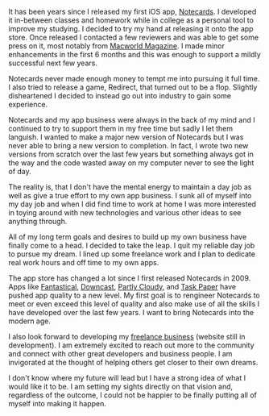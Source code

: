 It has been years since I released my first iOS app, [Notecards](http://digitalassertion.com/Notecards/). I developed it in-between classes and homework while in college as a personal tool to improve my studying. I decided to try my hand at releasing it onto the app store. Once released I contacted a few reviewers and was able to get some press on it, most notably from [Macworld Magazine](http://www.macworld.com/article/1145338/notecards.html). I made minor enhancements in the first 6 months and this was enough to support a mildly successful next few years.

Notecards never made enough money to tempt me into pursuing it full time. I also tried to release a game, Redirect, that turned out to be a flop. Slightly disheartened I decided to instead go out into industry to gain some experience.

Notecards and my app business were always in the back of my mind and I continued to try to support them in my free time but sadly I let them languish. I wanted to make a major new version of Notecards but I was never able to bring a new version to completion. In fact, I wrote two new versions from scratch over the last few years but something always got in the way and the code wasted away on my computer never to see the light of day.

The reality is, that I don't have the mental energy to maintain a day job as well as give a true effort to my own app business. I sunk all of myself into my day job and when I did find time to work at home I was more interested in toying around with new technologies and various other ideas to see anything through.

All of my long term goals and desires to build up my own business have finally come to a head. I decided to take the leap. I quit my reliable day job to pursue my dream. I lined up some freelance work and I plan to dedicate real work hours and off time to my own apps.

The app store has changed a lot since I first released Notecards in 2009. Apps like [Fantastical](http://flexibits.com/fantastical), [Downcast](http://www.downcastapp.com), [Partly Cloudy](http://partlycloudy-app.com), and [Task Paper](http://www.hogbaysoftware.com/products/taskpaper) have pushed app quality to a new level. My first goal is to rengineer Notecards to meet or even exceed this level of quality and also make use of all the skills I have developed over the last few years. I want to bring Notecards into the modern age.

I also look forward to developing my [freelance business](http://drewagllc.com) (website still in development). I am extremely excited to reach out more to the community and connect with other great developers and business people. I am invigorated at the thought of helping others get closer to their own dreams.

I don't know where my future will lead but I have a strong idea of what I would like it to be. I am setting my sights directly on that vision and, regardless of the outcome, I could not be happier to be finally putting all of myself into making it happen.
